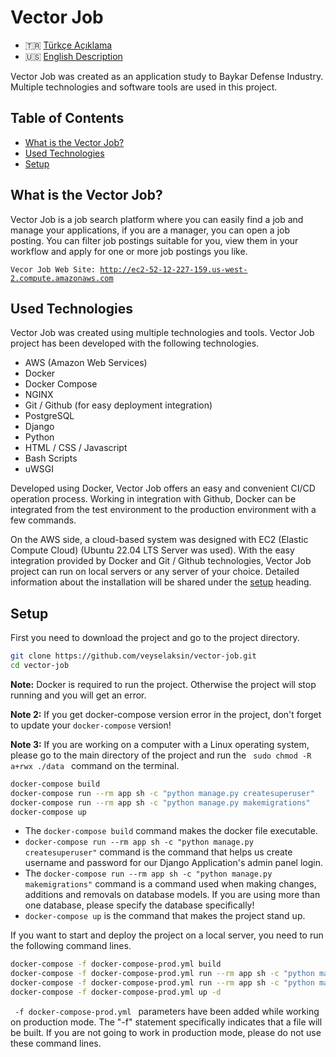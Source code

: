 # Vector Job

* 🇹🇷 [Türkçe Açıklama](/README.tr.md)
* 🇺🇸 [English Description](/README.en.md)

Vector Job was created as an application study to Baykar Defense Industry. Multiple technologies and software tools are used in this project.

## Table of Contents
* [What is the Vector Job?](#vectorjob)
* [Used Technologies](#tech)
* [Setup](#setup)

<a name="vectorjob">
<h2>What is the Vector Job?</h2>
</a>

Vector Job is a job search platform where you can easily find a job and manage your applications, if you are a manager, you can open a job posting. You can filter job postings suitable for you, view them in your workflow and apply for one or more job postings you like.

<code>Vecor Job Web Site: http://ec2-52-12-227-159.us-west-2.compute.amazonaws.com</code>

<a name="tech">
<h2>Used Technologies</h2>
</a>

Vector Job was created using multiple technologies and tools. Vector Job project has been developed with the following technologies.

* AWS (Amazon Web Services)
* Docker
* Docker Compose
* NGINX
* Git / Github (for easy deployment integration)
* PostgreSQL
* Django
* Python
* HTML / CSS / Javascript
* Bash Scripts
* uWSGI

Developed using Docker, Vector Job offers an easy and convenient CI/CD operation process. Working in integration with Github, Docker can be integrated from the test environment to the production environment with a few commands.

On the AWS side, a cloud-based system was designed with EC2 (Elastic Compute Cloud) (Ubuntu 22.04 LTS Server was used). With the easy integration provided by Docker and Git / Github technologies, Vector Job project can run on local servers or any server of your choice. Detailed information about the installation will be shared under the [setup](#setup) heading.

<a name="setup">
<h2>Setup</h2>
</a>

First you need to download the project and go to the project directory.

```bash
git clone https://github.com/veyselaksin/vector-job.git
cd vector-job
```

**Note:** Docker is required to run the project. Otherwise the project will stop running and you will get an error.

**Note 2:** If you get docker-compose version error in the project, don't forget to update your <code>docker-compose</code> version!

**Note 3:** If you are working on a computer with a Linux operating system, please go to the main directory of the project and run the <code> sudo chmod -R a+rwx ./data </code> command on the terminal.

```bash
docker-compose build
docker-compose run --rm app sh -c "python manage.py createsuperuser"
docker-compose run --rm app sh -c "python manage.py makemigrations"
docker-compose up
```

* The <code>docker-compose build</code> command makes the docker file executable.
* <code>docker-compose run --rm app sh -c "python manage.py createsuperuser"</code> command is the command that helps us create username and password for our Django Application's admin panel login.
* The <code>docker-compose run --rm app sh -c "python manage.py makemigrations"</code> command is a command used when making changes, additions and removals on database models. If you are using more than one database, please specify the database specifically!
* <code>docker-compose up</code> is the command that makes the project stand up.

If you want to start and deploy the project on a local server, you need to run the following command lines.

```bash
docker-compose -f docker-compose-prod.yml build
docker-compose -f docker-compose-prod.yml run --rm app sh -c "python manage.py createsuperuser"
docker-compose -f docker-compose-prod.yml run --rm app sh -c "python manage.py makemigrations"
docker-compose -f docker-compose-prod.yml up -d
```

<code> -f docker-compose-prod.yml </code> parameters have been added while working on production mode. The "-f" statement specifically indicates that a file will be built. If you are not going to work in production mode, please do not use these command lines.
